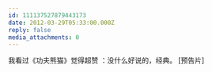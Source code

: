 ```yaml
---
id: 111137527879443173
date: 2012-03-29T05:33:00.000Z
reply: false
media_attachments: 0
---
```


我看过《功夫熊猫》觉得超赞 ：没什么好说的，经典。 [预告片] ​​​​

